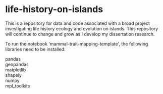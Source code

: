 # life-history-on-islands
This is a repository for data and code associated with a broad project investigating life history ecology and evolution on islands. This repository will continue to change and grow as I develop my dissertation research.

To run the notebook 'mammal-trait-mapping-template', the following libraries need to be installed:
<dl>
  <dt>pandas</dt>
  <dt>geopandas</dt>
  <dt>matplotlib</dt>
  <dt>shapely</dt>
  <dt>numpy</dt>
  <dt>mpl_toolkits</dt>
</dl>
